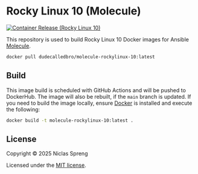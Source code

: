 # Rocky Linux 10 (Molecule)

[![Container Release (Rocky Linux 10)](https://github.com/leberkaslabs/molecule-rockylinux-10/actions/workflows/build-push-action.yml/badge.svg)](https://github.com/leberkaslabs/molecule-rockylinux-10/actions/workflows/build-push-action.yml)

This repository is used to build Rocky Linux 10 Docker images for Ansible [Molecule](https://ansible.readthedocs.io/projects/molecule/).

```bash
docker pull dudecalledbro/molecule-rockylinux-10:latest
```

## Build

This image build is scheduled with GitHub Actions and will be pushed to DockerHub. The image will also be rebuilt, if the `main` branch is updated. If you need to build the image locally, ensure [Docker](https://docs.docker.com/engine/installation/) is installed and execute the following:

```bash
docker build -t molecule-rockylinux-10:latest .
```

## License

Copyright © 2025 Niclas Spreng

Licensed under the [MIT license](LICENSE).
